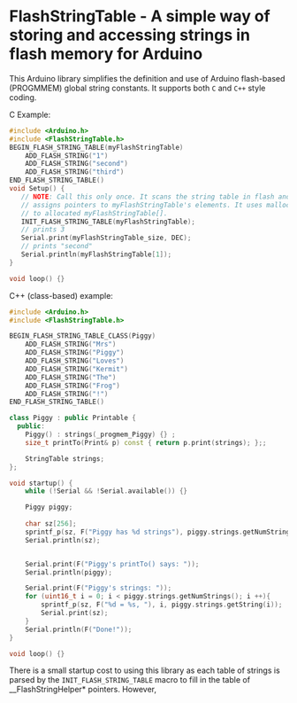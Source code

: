 # FlashStringTable - A simple way of storing and accessing strings in flash memory for Arduino

This Arduino library simplifies the definition and use of Arduino flash-based
(PROGMMEM) global string constants. It supports both `C` and `C++` style coding.

C Example:

```c
#include <Arduino.h>
#include <FlashStringTable.h>
BEGIN_FLASH_STRING_TABLE(myFlashStringTable)
    ADD_FLASH_STRING("1")
    ADD_FLASH_STRING("second")
    ADD_FLASH_STRING("third")
END_FLASH_STRING_TABLE()
void Setup() {
   // NOTE: Call this only once. It scans the string table in flash and
   // assigns pointers to myFlashStringTable's elements. It uses malloc()
   // to allocated myFlashStringTable[].
   INIT_FLASH_STRING_TABLE(myFlashStringTable);
   // prints 3
   Serial.print(myFlashStringTable_size, DEC);
   // prints "second"
   Serial.println(myFlashStringTable[1]);
}

void loop() {}
```
C++ (class-based) example:

```c++
#include <Arduino.h>
#include <FlashStringTable.h>

BEGIN_FLASH_STRING_TABLE_CLASS(Piggy)
    ADD_FLASH_STRING("Mrs")
    ADD_FLASH_STRING("Piggy")
    ADD_FLASH_STRING("Loves")
    ADD_FLASH_STRING("Kermit")
    ADD_FLASH_STRING("The")
    ADD_FLASH_STRING("Frog")
    ADD_FLASH_STRING("!")
END_FLASH_STRING_TABLE()

class Piggy : public Printable {
  public:
    Piggy() : strings(_progmem_Piggy) {} ;
    size_t printTo(Print& p) const { return p.print(strings); };;

    StringTable strings;
};

void startup() {
    while (!Serial && !Serial.available()) {}

    Piggy piggy;
    
    char sz[256];
    sprintf_p(sz, F("Piggy has %d strings"), piggy.strings.getNumStrings());
    Serial.println(sz);


    Serial.print(F("Piggy's printTo() says: "));
    Serial.println(piggy);

    Serial.print(F("Piggy's strings: "));
    for (uint16_t i = 0; i < piggy.strings.getNumStrings(); i ++){
        sprintf_p(sz, F("%d = %s, "), i, piggy.strings.getString(i));
        Serial.print(sz);
    }
    Serial.println(F("Done!"));
}

void loop() {}

```


There is a small startup cost to using this library as each table of strings is parsed by the `INIT_FLASH_STRING_TABLE`
macro to fill in the table of __FlashStringHelper* pointers. However, 